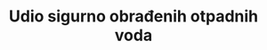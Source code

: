 ---
title: Udio sigurno obrađenih otpadnih voda
permalink: /6-3-1/
sdg_goal: 6
layout: indicator
indicator: 6.3.1
indicator_variable: null
graph: null
graph_type_description: null
graph_status_notes: unk
variable_description: null
variable_notes: null
un_designated_tier: '2'
un_custodial_agency: 'WHO,  UN  HABITAT,  UNSD  (Partnering  Agencies:  UNEP,  OECD,  Eurostat)'
target_id: '6.3'
has_metadata: true
rationale_interpretation: >-
  SDG je predložio ciljeve za smanjenje onečišćenja vode, što uključuje smanjuje otpuštanja opasnih kemikalija a povećava obradu i ponovnu upotrebu. Otpadne vode kućanstva uključuju fekalne otpadne materijale iz objekata na licu mjesta (kao što su pražnjenje i čišćenje septičkih jama, odvodnih kanala i jama) kao i postrojenja za obradu otpadnih voda prema ISIC definiciji 3700 za "kanalizaciju". Uključivanje na licu mjesta je kritično za javno zdravlje, okoliš i ravnotežu jer oko dvije trećine ljudi na globalnoj razini koriste objekte na licu mjesta. @@ Industrijska otpadna voda (koja uključuje izvore točkastih izvora poljoprivrednog otpada) reagira na smanjenje otpuštanja opasnih kemikalija. Difuzno poljoprivredno onečišćenje glavni je izvor onečišćenja vode, ali se ne može pratiti na izvoru, pa će njegov utjecaj na kakvoću okoliša pratiti pod 6.3.2.
goal_meta_link: 'http://unstats.un.org/sdgs/files/metadata-compilation/Metadata-Goal-6.pdf'
goal_meta_link_page: 8
indicator_name: Udio obrađenih otpadnih voda
target: >-
  Do 2030. poboljšati kvalitetu vode smanjenjem onečišćenja, uklanjanjem otpada i smanjivanjem otpuštanja opasnih kemikalija i materijala, prepolovljavanjem udjela netretirane otpadne vode i značajno povećavati recikliranje i sigurnu ponovnu upotrebu na globalnoj razini.
indicator_definition: >-
   Udio otpadnih voda proizvedenih u kućanstvu (kanalizacija i mulj), kao i gospodarskih djelatnosti (temeljenih na ISIC kategorijama) sigurno tretiranih odnosu na ukupnu otpadnu vodu koja nastaje u kućanstvima i gospodarskim djelatnostima. Iako definicija konceptualno uključuje otpadnu vodu generiranu iz svih gospodarskih djelatnosti, praćenje će se usredotočiti na otpadne vode nastale iz opasnih industrija (kako je određeno odgovarajućim kategorijama ISIC-a).
method_of_computation: >-
  The  wastewater  safely  treated  is  calculated  by  combining  the  percentage  of  household  (sewage  and  faecal  sludge)  wastewater  and  the  percentage  of  wastewater  from  hazardous  industries  treated.  Household  surveys  and  censuses  provide  information  on  use  of  types  of  basic  sanitation  facilities.  These  estimates  are  combined  with  safety  factors  for  on-site  disposal  and  for  transportation  to  designated  places  for  safe  disposal  or  treatment,  as  described  in  indicator  6.2.1.  The  information  generated  for  indicator  6.2.1  will  be  combined  with  safety  factors  describing  the  proportion  of  wastewater  from  hazardous  industries  which  is  safely  treated  before  disposal  or  reuse  to  produce  indicator  6.3.1.  Calculation  of  safety  factors  for  household  wastewater  (sewage  and  faecal  sludge)  treatment  will  be  coordinated  with  estimation  of  similar  safety  factors  for  safe  management  of  sanitation  required  for  indicator  6.2.1.  The  accompanying  Statistical  Note  describes  in  more  detail  how  'safety  factors'  for  wastewater  treatment,  disposal  and  reuse  will  be  generated  through  a  national  assessment  process,  and  combined  with  data  on  use  of  different  types  of  sanitation  facilities,  as  recorded  in  the  current  JMP  database.  Statistical  methods  for  measurement  of  the  wastewater  treatment  (called  "wastewater  to  sewerage"by  SEEA-Water)  align  with  the  SEEA  definitions  and  treatment  categories  (primary,  secondary,  tertiary).  Statistical  methods  for  the  treatment  of  industrial  wastewater  align  with  the  SEEA  definitions  and  treatment  categories  using  ISIC  classifications  and  treated  volumes  from  permits  data.
source_title: null
source_notes: null
published: true  

---